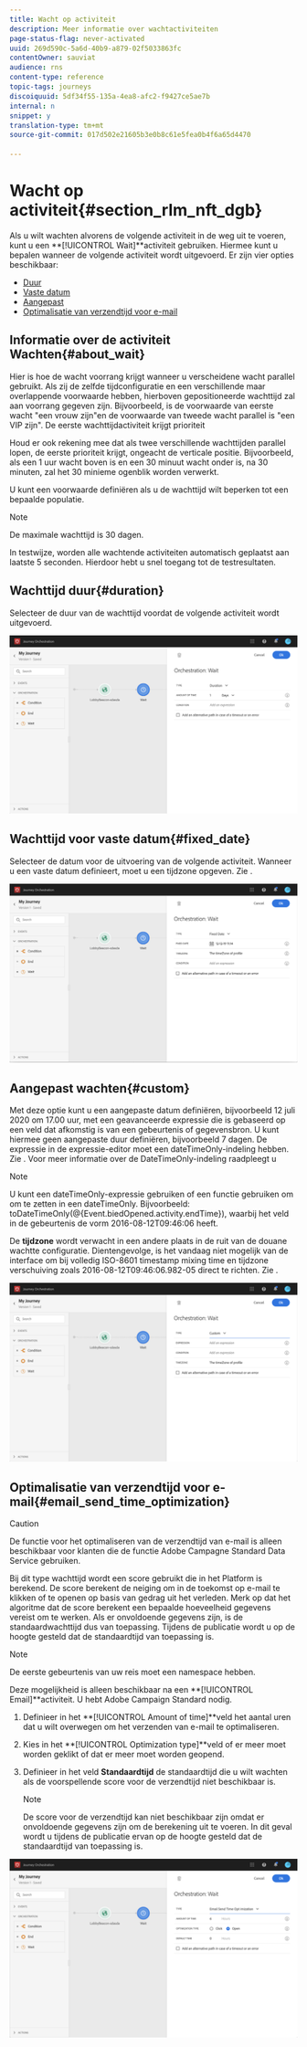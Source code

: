 ```yaml
---
title: Wacht op activiteit
description: Meer informatie over wachtactiviteiten
page-status-flag: never-activated
uuid: 269d590c-5a6d-40b9-a879-02f5033863fc
contentOwner: sauviat
audience: rns
content-type: reference
topic-tags: journeys
discoiquuid: 5df34f55-135a-4ea8-afc2-f9427ce5ae7b
internal: n
snippet: y
translation-type: tm+mt
source-git-commit: 017d502e21605b3e0b8c61e5fea0b4f6a65d4470

---
```



# Wacht op activiteit{#section_rlm_nft_dgb}

Als u wilt wachten alvorens de volgende activiteit in de weg uit te voeren, kunt u een **[!UICONTROL Wait]**activiteit gebruiken. Hiermee kunt u bepalen wanneer de volgende activiteit wordt uitgevoerd. Er zijn vier opties beschikbaar:

* [Duur](#duration)
* [Vaste datum](#fixed_date)
* [Aangepast](#custom)
* [Optimalisatie van verzendtijd voor e-mail](#email_send_time_optimization)

## Informatie over de activiteit Wachten{#about_wait}

Hier is hoe de wacht voorrang krijgt wanneer u verscheidene wacht parallel gebruikt. Als zij de zelfde tijdconfiguratie en een verschillende maar overlappende voorwaarde hebben, hierboven gepositioneerde wachttijd zal aan voorrang gegeven zijn. Bijvoorbeeld, is de voorwaarde van eerste wacht &quot;een vrouw zijn&quot;en de voorwaarde van tweede wacht parallel is &quot;een VIP zijn&quot;. De eerste wachttijdactiviteit krijgt prioriteit

Houd er ook rekening mee dat als twee verschillende wachttijden parallel lopen, de eerste prioriteit krijgt, ongeacht de verticale positie. Bijvoorbeeld, als een 1 uur wacht boven is en een 30 minuut wacht onder is, na 30 minuten, zal het 30 minieme ogenblik worden verwerkt.

U kunt een voorwaarde definiëren als u de wachttijd wilt beperken tot een bepaalde populatie.

>[!NOTE]
>
>De maximale wachttijd is 30 dagen.
>
>In testwijze, worden alle wachtende activiteiten automatisch geplaatst aan laatste 5 seconden. Hierdoor hebt u snel toegang tot de testresultaten.

## Wachttijd duur{#duration}

Selecteer de duur van de wachttijd voordat de volgende activiteit wordt uitgevoerd.

![](../assets/journey55.png)

## Wachttijd voor vaste datum{#fixed_date}

Selecteer de datum voor de uitvoering van de volgende activiteit. Wanneer u een vaste datum definieert, moet u een tijdzone opgeven. Zie [](../building-journeys/timezone-management.md).

![](../assets/journey56.png)

## Aangepast wachten{#custom}

Met deze optie kunt u een aangepaste datum definiëren, bijvoorbeeld 12 juli 2020 om 17.00 uur, met een geavanceerde expressie die is gebaseerd op een veld dat afkomstig is van een gebeurtenis of gegevensbron. U kunt hiermee geen aangepaste duur definiëren, bijvoorbeeld 7 dagen. De expressie in de expressie-editor moet een dateTimeOnly-indeling hebben. Zie [](../expression/expressionadvanced.md). Voor meer informatie over de DateTimeOnly-indeling raadpleegt u [](../expression/data-types.md)

>[!NOTE]
>
>U kunt een dateTimeOnly-expressie gebruiken of een functie gebruiken om om te zetten in een dateTimeOnly. Bijvoorbeeld: toDateTimeOnly(@{Event.biedOpened.activity.endTime}), waarbij het veld in de gebeurtenis de vorm 2016-08-12T09:46:06 heeft.
>
>De **tijdzone** wordt verwacht in een andere plaats in de ruit van de douane wachtte configuratie. Dientengevolge, is het vandaag niet mogelijk van de interface om bij volledig ISO-8601 timestamp mixing time en tijdzone verschuiving zoals 2016-08-12T09:46:06.982-05 direct te richten. Zie [](../building-journeys/timezone-management.md).

![](../assets/journey57.png)

## Optimalisatie van verzendtijd voor e-mail{#email_send_time_optimization}

>[!CAUTION]
>
>De functie voor het optimaliseren van de verzendtijd van e-mail is alleen beschikbaar voor klanten die de functie Adobe Campagne Standard Data Service gebruiken.

Bij dit type wachttijd wordt een score gebruikt die in het Platform is berekend. De score berekent de neiging om in de toekomst op e-mail te klikken of te openen op basis van gedrag uit het verleden. Merk op dat het algoritme dat de score berekent een bepaalde hoeveelheid gegevens vereist om te werken. Als er onvoldoende gegevens zijn, is de standaardwachttijd dus van toepassing. Tijdens de publicatie wordt u op de hoogte gesteld dat de standaardtijd van toepassing is.

>[!NOTE]
>
>De eerste gebeurtenis van uw reis moet een namespace hebben.
>
>Deze mogelijkheid is alleen beschikbaar na een **[!UICONTROL Email]**activiteit. U hebt Adobe Campaign Standard nodig.

1. Definieer in het **[!UICONTROL Amount of time]**veld het aantal uren dat u wilt overwegen om het verzenden van e-mail te optimaliseren.
1. Kies in het **[!UICONTROL Optimization type]**veld of er meer moet worden geklikt of dat er meer moet worden geopend.
1. Definieer in het veld **Standaardtijd** de standaardtijd die u wilt wachten als de voorspellende score voor de verzendtijd niet beschikbaar is.

   >[!NOTE]
   >
   >De score voor de verzendtijd kan niet beschikbaar zijn omdat er onvoldoende gegevens zijn om de berekening uit te voeren. In dit geval wordt u tijdens de publicatie ervan op de hoogte gesteld dat de standaardtijd van toepassing is.

![](../assets/journey57bis.png)

